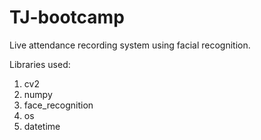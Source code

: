 # TJ-bootcamp

Live attendance recording system using facial recognition.

Libraries used:
1. cv2
2. numpy
3. face_recognition
4. os
5. datetime